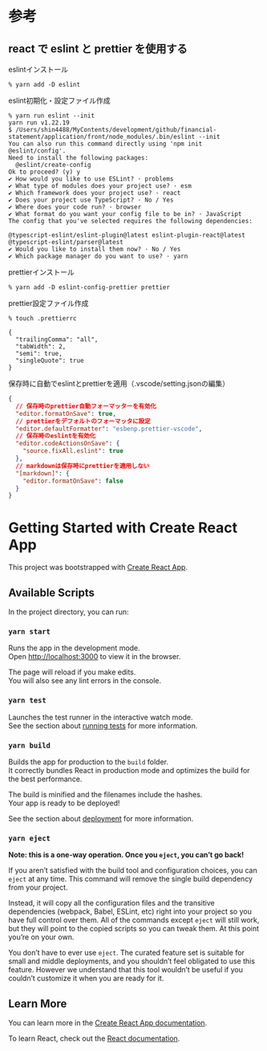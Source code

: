 # 参考
## react で eslint と prettier を使用する
eslintインストール
```
% yarn add -D eslint
```
eslint初期化・設定ファイル作成
```
% yarn run eslint --init
yarn run v1.22.19
$ /Users/shin4488/MyContents/development/github/financial-statement/application/front/node_modules/.bin/eslint --init
You can also run this command directly using 'npm init @eslint/config'.
Need to install the following packages:
  @eslint/create-config
Ok to proceed? (y) y
✔ How would you like to use ESLint? · problems
✔ What type of modules does your project use? · esm
✔ Which framework does your project use? · react
✔ Does your project use TypeScript? · No / Yes
✔ Where does your code run? · browser
✔ What format do you want your config file to be in? · JavaScript
The config that you've selected requires the following dependencies:

@typescript-eslint/eslint-plugin@latest eslint-plugin-react@latest @typescript-eslint/parser@latest
✔ Would you like to install them now? · No / Yes
✔ Which package manager do you want to use? · yarn
```
prettierインストール
```
% yarn add -D eslint-config-prettier prettier
```
prettier設定ファイル作成
```
% touch .prettierrc
```
```js:./.prettierrc
{
  "trailingComma": "all",
  "tabWidth": 2,
  "semi": true,
  "singleQuote": true
}
```
保存時に自動でeslintとprettierを適用（.vscode/setting.jsonの編集）
```json
{
  // 保存時のprettier自動フォーマッターを有効化
  "editor.formatOnSave": true,
  // prettierをデフォルトのフォーマッタに設定
  "editor.defaultFormatter": "esbenp.prettier-vscode",
  // 保存時のeslintを有効化
  "editor.codeActionsOnSave": {
    "source.fixAll.eslint": true
  },
  // markdownは保存時にprettierを適用しない
  "[markdown]": {
    "editor.formatOnSave": false
  }
}
```

# Getting Started with Create React App

This project was bootstrapped with [Create React App](https://github.com/facebook/create-react-app).

## Available Scripts

In the project directory, you can run:

### `yarn start`

Runs the app in the development mode.\
Open [http://localhost:3000](http://localhost:3000) to view it in the browser.

The page will reload if you make edits.\
You will also see any lint errors in the console.

### `yarn test`

Launches the test runner in the interactive watch mode.\
See the section about [running tests](https://facebook.github.io/create-react-app/docs/running-tests) for more information.

### `yarn build`

Builds the app for production to the `build` folder.\
It correctly bundles React in production mode and optimizes the build for the best performance.

The build is minified and the filenames include the hashes.\
Your app is ready to be deployed!

See the section about [deployment](https://facebook.github.io/create-react-app/docs/deployment) for more information.

### `yarn eject`

**Note: this is a one-way operation. Once you `eject`, you can’t go back!**

If you aren’t satisfied with the build tool and configuration choices, you can `eject` at any time. This command will remove the single build dependency from your project.

Instead, it will copy all the configuration files and the transitive dependencies (webpack, Babel, ESLint, etc) right into your project so you have full control over them. All of the commands except `eject` will still work, but they will point to the copied scripts so you can tweak them. At this point you’re on your own.

You don’t have to ever use `eject`. The curated feature set is suitable for small and middle deployments, and you shouldn’t feel obligated to use this feature. However we understand that this tool wouldn’t be useful if you couldn’t customize it when you are ready for it.

## Learn More

You can learn more in the [Create React App documentation](https://facebook.github.io/create-react-app/docs/getting-started).

To learn React, check out the [React documentation](https://reactjs.org/).
